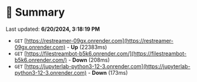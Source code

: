 # 📖 Summary
Last updated: **6/20/2024, 3:18:19 PM**

- `GET` [https://restreamer-09gx.onrender.com](https://restreamer-09gx.onrender.com) - **Up** (22383ms)
- `GET` [https://filestreambot-b5k6.onrender.com/](https://filestreambot-b5k6.onrender.com/) - **Down** (208ms)
- `GET` [https://jupyterlab-python3-12-3.onrender.com](https://jupyterlab-python3-12-3.onrender.com) - **Down** (173ms)
